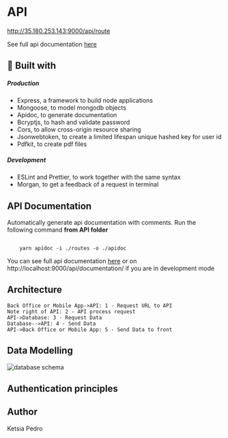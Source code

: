 # API

http://35.180.253.143:9000/api/route

See full api documentation [here](http://35.180.253.143:9000/api/documentation/)

## :link: Built with

##### Production

- Express, a framework to build node applications
- Mongoose, to model mongodb objects
- Apidoc, to generate documentation
- Bcryptjs, to hash and validate password
- Cors, to allow cross-origin resource sharing
- Jsonwebtoken, to create a limited lifespan unique hashed key for user id
- Pdfkit, to create pdf files

##### Development

- ESLint and Prettier, to work together with the same syntax
- Morgan, to get a feedback of a request in terminal

## API Documentation

Automatically generate api documentation with comments.
Run the following command **from API folder**

<code>
	yarn apidoc -i ./routes -o ./apidoc
</code>

You can see full api documentation [here](http://35.180.253.143:9000/api/documentation/) or on http://localhost:9000/api/documentation/ if you are in development mode

## Architecture

```sequence
Back Office or Mobile App->API: 1 - Request URL to API
Note right of API: 2 - API process request
API->Database: 3 - Request Data
Database-->API: 4 - Send Data
API->Back Office or Mobile App: 5 - Send Data to front
```

## Data Modelling
![database schema](/data/db_schema.jpeg)
## Authentication principles

## Author

Ketsia Pedro
